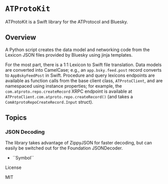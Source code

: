 # ``ATProtoKit``

ATProtoKit is a Swift library for the ATProtocol and Bluesky.


## Overview

A Python script creates the data model and networking code from the Lexicon JSON files provided by Bluesky using jinja templates.

For the most part, there is a 1:1 Lexicon to Swift file translation. Data models are converted into CamelCase; e.g., an `app.bsky.feed.post` record converts to `AppBskyFeedPost` in Swift. Procedure and query lexicons endpoints are available as function calls from the base client class, `ATProtoClient`, and are namespaced using instance properties; for example, the `com.atproto.repo.createRecord` XRPC endpoint is available at `ATProtoClient.com.atproto.repo.createRecord()` (and takes a `ComAtprotoRepoCreateRecord.Input` struct).



## Topics

### JSON Decoding

The library takes advantage of ZippyJSON for faster decoding, but can easily be switched out for the Foundation JSONDecoder.


- <!--@START_MENU_TOKEN@-->``Symbol``<!--@END_MENU_TOKEN@-->

License

MIT
